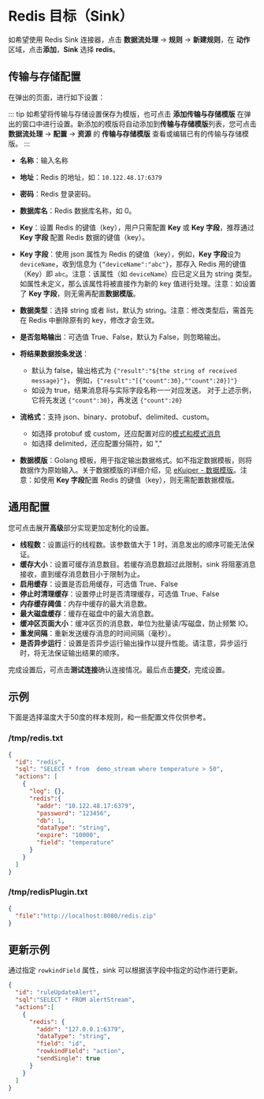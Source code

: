 # Redis 目标（Sink）

如希望使用 Redis Sink 连接器，点击 **数据流处理** -> **规则** -> **新建规则**，在 **动作** 区域，点击**添加**，**Sink** 选择 **redis**。

## 传输与存储配置

在弹出的页面，进行如下设置：

::: tip
如希望将传输与存储设置保存为模版，也可点击 **添加传输与存储模版** 在弹出的窗口中进行设置。新添加的模版将自动添加到**传输与存储模版**列表，您可点击 **数据流处理** -> **配置** -> **资源** 的 **传输与存储模版** 查看或编辑已有的传输与存储模版。
:::

- **名称**：输入名称
- **地址**：Redis 的地址，如：`10.122.48.17:6379`
- **密码**：Redis 登录密码。
- **数据库名**：Redis 数据库名称，如 0。
- **Key**：设置 Redis 的键值（key），用户只需配置 **Key** 或 **Key 字段**，推荐通过 **Key 字段** 配置 Redis 数据的键值（key）。
- **Key 字段**：使用 json 属性为 Redis 的键值（key），例如，**Key 字段**设为 `deviceName`，收到信息为 `{“deviceName":"abc"}`，那存入 Redis 用的键值（Key）即 `abc`。注意：该属性（如 `deviceName`）应已定义且为 string 类型。如属性未定义，那么该属性将被直接作为新的 key 值进行处理。注意：如设置了 **Key 字段**，则无需再配置**数据模版**。
- **数据类型**：选择 string 或者 list，默认为 string。注意：修改类型后，需首先在 Redis 中删除原有的 key，修改才会生效。
- **是否忽略输出**：可选值 True、False，默认为 False，则忽略输出。
- **将结果数据按条发送**：

  - 默认为 false，输出格式为 `{"result":"${the string of received message}"}`， 例如，`{"result":"[{"count":30},""count":20}]"}`
  - 如设为 true，结果消息将与实际字段名称一一对应发送。 对于上述示例，它将先发送 `{"count":30}`，再发送 `{"count":20}`
- **流格式**：支持 json、binary、protobuf、delimited、custom。
  - 如选择 protobuf 或 custom，还应配置对应的[模式和模式消息](../config.md)
  - 如选择 delimited，还应配置分隔符，如 ","
- **数据模版**：Golang 模板，用于指定输出数据格式。如不指定数据模板，则将数据作为原始输入。关于数据模版的详细介绍，见 [eKuiper - 数据模版](https://ekuiper.org/docs/zh/latest/guide/sinks/data_template.html)。注意：如使用 **Key 字段**配置 Redis 的键值（key），则无需配置数据模版。

## 通用配置

您可点击展开**高级**部分实现更加定制化的设置。

- **线程数**：设置运行的线程数。该参数值大于 1 时，消息发出的顺序可能无法保证。
- **缓存大小**：设置可缓存消息数目。若缓存消息数超过此限制，sink 将阻塞消息接收，直到缓存消息数目小于限制为止。
- **启用缓存**：设置是否启用缓存，可选值 True、False
- **停止时清理缓存**：设置停止时是否清理缓存，可选值 True、False
- **内存缓存阈值**：内存中缓存的最大消息数。
- **最大磁盘缓存**：缓存在磁盘中的最大消息数。
- **缓冲区页面大小**：缓冲区页的消息数，单位为批量读/写磁盘，防止频繁 IO。
- **重发间隔**：重新发送缓存消息的时间间隔（毫秒）。
- **是否异步运行**：设置是否异步运行输出操作以提升性能。请注意，异步运行时，将无法保证输出结果的顺序。

完成设置后，可点击**测试连接**确认连接情况。最后点击**提交**，完成设置。

## 示例

下面是选择温度大于50度的样本规则，和一些配置文件仅供参考。

### /tmp/redis.txt
```json
{
  "id": "redis",
  "sql": "SELECT * from  demo_stream where temperature > 50",
  "actions": [
    {
      "log": {},
      "redis":{
        "addr": "10.122.48.17:6379",
        "password": "123456",
        "db": 1,
        "dataType": "string",
        "expire": "10000",
        "field": "temperature"
      }
    }
  ]
}
```
### /tmp/redisPlugin.txt
```json
{
  "file":"http://localhost:8080/redis.zip"
}
```

## 更新示例

通过指定 `rowkindField` 属性，sink 可以根据该字段中指定的动作进行更新。

```json
{
  "id": "ruleUpdateAlert",
  "sql":"SELECT * FROM alertStream",
  "actions":[
    {
      "redis": {
        "addr": "127.0.0.1:6379",
        "dataType": "string",
        "field": "id",
        "rowkindField": "action",
        "sendSingle": true
      }
    }
  ]
}
```
